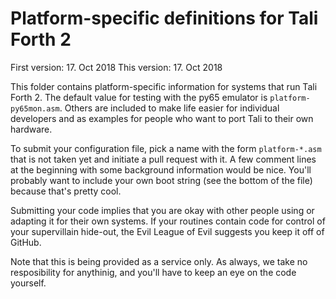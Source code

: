 # Platform-specific definitions for Tali Forth 2
First version: 17. Oct 2018
This version: 17. Oct 2018

This folder contains platform-specific information for systems that run Tali
Forth 2. The default value for testing with the py65 emulator is
`platform-py65mon.asm`. Others are included to make life easier for individual
developers and as examples for people who want to port Tali to their own
hardware. 

To submit your configuration file, pick a name with the form `platform-*.asm`
that is not taken yet and initiate a pull request with it. A few comment lines
at the beginning with some background information would be nice. You'll probably
want to include your own boot string (see the bottom of the file) because that's
pretty cool.

Submitting your code implies that you are okay with other people using or
adapting it for their own systems. If your routines contain code for control of
your supervillain hide-out, the Evil League of Evil suggests you keep it off of
GitHub. 

Note that this is being provided as a service only. As always, we take no
resposibility for anythinig, and you'll have to keep an eye on the code
yourself.
